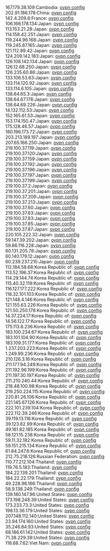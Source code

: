 167.179.38.109:Cambodia: [ovpn config](vpn/167_179_38_109.ovpn)  
202.91.186.178:China: [ovpn config](vpn/202_91_186_178.ovpn)  
142.4.209.6:France: [ovpn config](vpn/142_4_209_6.ovpn)  
106.166.178.134:Japan: [ovpn config](vpn/106_166_178_134.ovpn)  
113.153.21.28:Japan: [ovpn config](vpn/113_153_21_28.ovpn)  
114.158.42.251:Japan: [ovpn config](vpn/114_158_42_251.ovpn)  
119.244.96.168:Japan: [ovpn config](vpn/119_244_96_168.ovpn)  
119.245.87.165:Japan: [ovpn config](vpn/119_245_87_165.ovpn)  
121.112.89.42:Japan: [ovpn config](vpn/121_112_89_42.ovpn)  
124.209.142.183:Japan: [ovpn config](vpn/124_209_142_183.ovpn)  
126.108.142.134:Japan: [ovpn config](vpn/126_108_142_134.ovpn)  
126.12.68.250:Japan: [ovpn config](vpn/126_12_68_250.ovpn)  
126.235.60.86:Japan: [ovpn config](vpn/126_235_60_86.ovpn)  
133.106.53.63:Japan: [ovpn config](vpn/133_106_53_63.ovpn)  
133.114.120.92:Japan: [ovpn config](vpn/133_114_120_92.ovpn)  
133.114.6.105:Japan: [ovpn config](vpn/133_114_6_105.ovpn)  
138.64.65.3:Japan: [ovpn config](vpn/138_64_65_3.ovpn)  
138.64.67.178:Japan: [ovpn config](vpn/138_64_67_178.ovpn)  
138.64.69.226:Japan: [ovpn config](vpn/138_64_69_226.ovpn)  
14.132.112.53:Japan: [ovpn config](vpn/14_132_112_53.ovpn)  
152.165.61.53:Japan: [ovpn config](vpn/152_165_61_53.ovpn)  
153.174.150.47:Japan: [ovpn config](vpn/153_174_150_47.ovpn)  
175.128.46.57:Japan: [ovpn config](vpn/175_128_46_57.ovpn)  
180.196.173.72:Japan: [ovpn config](vpn/180_196_173_72.ovpn)  
203.213.189.197:Japan: [ovpn config](vpn/203_213_189_197.ovpn)  
207.65.166.250:Japan: [ovpn config](vpn/207_65_166_250.ovpn)  
219.100.37.119:Japan: [ovpn config](vpn/219_100_37_119.ovpn)  
219.100.37.120:Japan: [ovpn config](vpn/219_100_37_120.ovpn)  
219.100.37.159:Japan: [ovpn config](vpn/219_100_37_159.ovpn)  
219.100.37.192:Japan: [ovpn config](vpn/219_100_37_192.ovpn)  
219.100.37.196:Japan: [ovpn config](vpn/219_100_37_196.ovpn)  
219.100.37.197:Japan: [ovpn config](vpn/219_100_37_197.ovpn)  
219.100.37.199:Japan: [ovpn config](vpn/219_100_37_199.ovpn)  
219.100.37.2:Japan: [ovpn config](vpn/219_100_37_2.ovpn)  
219.100.37.201:Japan: [ovpn config](vpn/219_100_37_201.ovpn)  
219.100.37.209:Japan: [ovpn config](vpn/219_100_37_209.ovpn)  
219.100.37.213:Japan: [ovpn config](vpn/219_100_37_213.ovpn)  
219.100.37.60:Japan: [ovpn config](vpn/219_100_37_60.ovpn)  
219.100.37.63:Japan: [ovpn config](vpn/219_100_37_63.ovpn)  
219.100.37.83:Japan: [ovpn config](vpn/219_100_37_83.ovpn)  
219.100.37.85:Japan: [ovpn config](vpn/219_100_37_85.ovpn)  
219.100.37.87:Japan: [ovpn config](vpn/219_100_37_87.ovpn)  
220.105.222.32:Japan: [ovpn config](vpn/220_105_222_32.ovpn)  
59.147.39.202:Japan: [ovpn config](vpn/59_147_39_202.ovpn)  
59.86.116.228:Japan: [ovpn config](vpn/59_86_116_228.ovpn)  
60.131.205.78:Japan: [ovpn config](vpn/60_131_205_78.ovpn)  
60.140.179.12:Japan: [ovpn config](vpn/60_140_179_12.ovpn)  
60.239.237.215:Japan: [ovpn config](vpn/60_239_237_215.ovpn)  
112.184.58.68:Korea Republic of: [ovpn config](vpn/112_184_58_68.ovpn)  
113.52.196.37:Korea Republic of: [ovpn config](vpn/113_52_196_37.ovpn)  
114.29.144.74:Korea Republic of: [ovpn config](vpn/114_29_144_74.ovpn)  
115.40.32.119:Korea Republic of: [ovpn config](vpn/115_40_32_119.ovpn)  
116.127.177.222:Korea Republic of: [ovpn config](vpn/116_127_177_222.ovpn)  
118.32.101.103:Korea Republic of: [ovpn config](vpn/118_32_101_103.ovpn)  
121.148.4.146:Korea Republic of: [ovpn config](vpn/121_148_4_146.ovpn)  
121.155.63.226:Korea Republic of: [ovpn config](vpn/121_155_63_226.ovpn)  
121.50.250.178:Korea Republic of: [ovpn config](vpn/121_50_250_178.ovpn)  
14.37.224.17:Korea Republic of: [ovpn config](vpn/14_37_224_17.ovpn)  
14.56.122.17:Korea Republic of: [ovpn config](vpn/14_56_122_17.ovpn)  
175.113.8.236:Korea Republic of: [ovpn config](vpn/175_113_8_236.ovpn)  
183.100.234.67:Korea Republic of: [ovpn config](vpn/183_100_234_67.ovpn)  
183.101.104.90:Korea Republic of: [ovpn config](vpn/183_101_104_90.ovpn)  
183.109.31.177:Korea Republic of: [ovpn config](vpn/183_109_31_177.ovpn)  
1.237.203.223:Korea Republic of: [ovpn config](vpn/1_237_203_223.ovpn)  
1.249.99.236:Korea Republic of: [ovpn config](vpn/1_249_99_236.ovpn)  
210.126.3.16:Korea Republic of: [ovpn config](vpn/210_126_3_16.ovpn)  
211.177.94.249:Korea Republic of: [ovpn config](vpn/211_177_94_249.ovpn)  
211.192.96.199:Korea Republic of: [ovpn config](vpn/211_192_96_199.ovpn)  
211.197.30.197:Korea Republic of: [ovpn config](vpn/211_197_30_197.ovpn)  
211.210.240.44:Korea Republic of: [ovpn config](vpn/211_210_240_44.ovpn)  
218.48.100.98:Korea Republic of: [ovpn config](vpn/218_48_100_98.ovpn)  
219.250.224.115:Korea Republic of: [ovpn config](vpn/219_250_224_115.ovpn)  
220.81.26.106:Korea Republic of: [ovpn config](vpn/220_81_26_106.ovpn)  
221.145.67.126:Korea Republic of: [ovpn config](vpn/221_145_67_126.ovpn)  
222.101.239.104:Korea Republic of: [ovpn config](vpn/222_101_239_104.ovpn)  
222.112.39.246:Korea Republic of: [ovpn config](vpn/222_112_39_246.ovpn)  
39.119.13.116:Korea Republic of: [ovpn config](vpn/39_119_13_116.ovpn)  
39.123.82.99:Korea Republic of: [ovpn config](vpn/39_123_82_99.ovpn)  
49.161.82.185:Korea Republic of: [ovpn config](vpn/49_161_82_185.ovpn)  
58.121.15.238:Korea Republic of: [ovpn config](vpn/58_121_15_238.ovpn)  
59.11.32.182:Korea Republic of: [ovpn config](vpn/59_11_32_182.ovpn)  
59.151.215.134:Korea Republic of: [ovpn config](vpn/59_151_215_134.ovpn)  
61.84.247.6:Korea Republic of: [ovpn config](vpn/61_84_247_6.ovpn)  
212.75.218.126:Russian Federation: [ovpn config](vpn/212_75_218_126.ovpn)  
110.77.212.104:Thailand: [ovpn config](vpn/110_77_212_104.ovpn)  
119.76.5.183:Thailand: [ovpn config](vpn/119_76_5_183.ovpn)  
184.22.139.201:Thailand: [ovpn config](vpn/184_22_139_201.ovpn)  
184.22.22.179:Thailand: [ovpn config](vpn/184_22_22_179.ovpn)  
49.228.96.166:Thailand: [ovpn config](vpn/49_228_96_166.ovpn)  
58.9.138.249:Thailand: [ovpn config](vpn/58_9_138_249.ovpn)  
139.180.147.96:United States: [ovpn config](vpn/139_180_147_96.ovpn)  
173.198.248.39:United States: [ovpn config](vpn/173_198_248_39.ovpn)  
173.233.73.3:United States: [ovpn config](vpn/173_233_73_3.ovpn)  
198.13.36.179:United States: [ovpn config](vpn/198_13_36_179.ovpn)  
207.148.112.140:United States: [ovpn config](vpn/207_148_112_140.ovpn)  
23.94.174.160:United States: [ovpn config](vpn/23_94_174_160.ovpn)  
35.246.84.93:United States: [ovpn config](vpn/35_246_84_93.ovpn)  
68.186.61.142:United States: [ovpn config](vpn/68_186_61_142.ovpn)  
71.38.229.39:United States: [ovpn config](vpn/71_38_229_39.ovpn)  
118.68.7.62:Viet Nam: [ovpn config](vpn/118_68_7_62.ovpn)  
